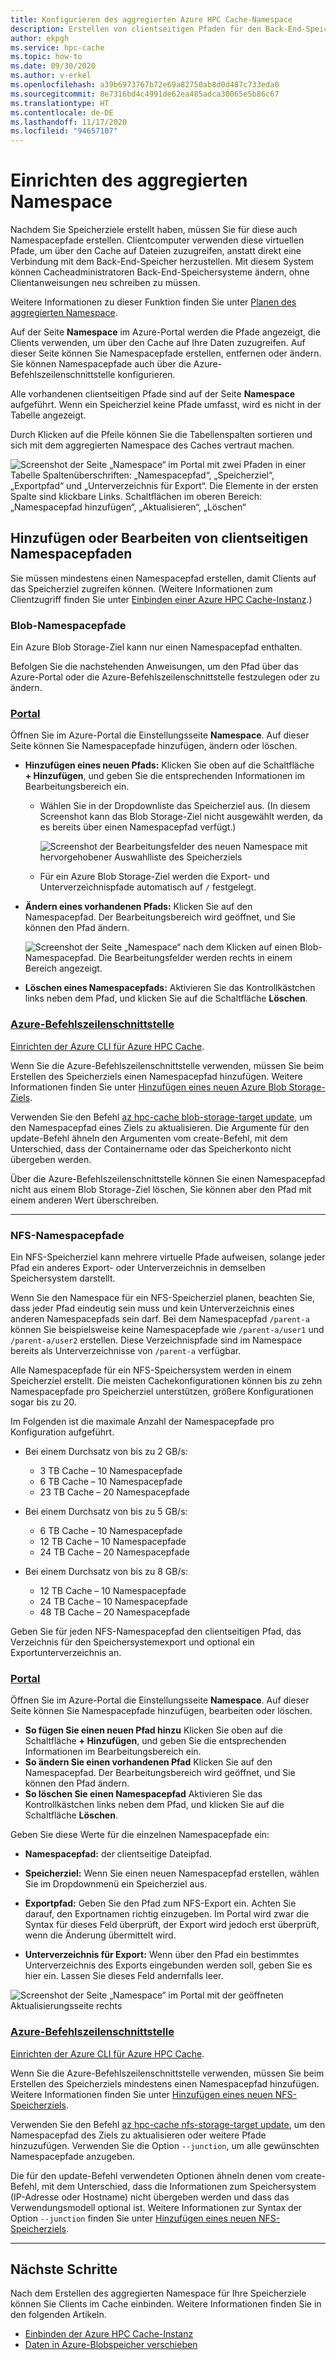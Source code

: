 ```yaml
---
title: Konfigurieren des aggregierten Azure HPC Cache-Namespace
description: Erstellen von clientseitigen Pfaden für den Back-End-Speicher mit Azure HPC Cache
author: ekpgh
ms.service: hpc-cache
ms.topic: how-to
ms.date: 09/30/2020
ms.author: v-erkel
ms.openlocfilehash: a39b6973767b72e69a82750ab8d0d487c733eda0
ms.sourcegitcommit: 8e7316bd4c4991de62ea485adca30065e5b86c67
ms.translationtype: HT
ms.contentlocale: de-DE
ms.lasthandoff: 11/17/2020
ms.locfileid: "94657107"
---
```

# <a name="set-up-the-aggregated-namespace"></a>Einrichten des aggregierten Namespace

Nachdem Sie Speicherziele erstellt haben, müssen Sie für diese auch Namespacepfade erstellen. Clientcomputer verwenden diese virtuellen Pfade, um über den Cache auf Dateien zuzugreifen, anstatt direkt eine Verbindung mit dem Back-End-Speicher herzustellen. Mit diesem System können Cacheadministratoren Back-End-Speichersysteme ändern, ohne Clientanweisungen neu schreiben zu müssen.

Weitere Informationen zu dieser Funktion finden Sie unter [Planen des aggregierten Namespace](hpc-cache-namespace.md).

Auf der Seite **Namespace** im Azure-Portal werden die Pfade angezeigt, die Clients verwenden, um über den Cache auf Ihre Daten zuzugreifen. Auf dieser Seite können Sie Namespacepfade erstellen, entfernen oder ändern. Sie können Namespacepfade auch über die Azure-Befehlszeilenschnittstelle konfigurieren.

Alle vorhandenen clientseitigen Pfade sind auf der Seite **Namespace** aufgeführt. Wenn ein Speicherziel keine Pfade umfasst, wird es nicht in der Tabelle angezeigt.

Durch Klicken auf die Pfeile können Sie die Tabellenspalten sortieren und sich mit dem aggregierten Namespace des Caches vertraut machen.

![Screenshot der Seite „Namespace“ im Portal mit zwei Pfaden in einer Tabelle Spaltenüberschriften: „Namespacepfad“, „Speicherziel“, „Exportpfad“ und „Unterverzeichnis für Export“. Die Elemente in der ersten Spalte sind klickbare Links. Schaltflächen im oberen Bereich: „Namespacepfad hinzufügen“, „Aktualisieren“, „Löschen“](media/namespace-page.png)

## <a name="add-or-edit-client-facing-namespace-paths"></a>Hinzufügen oder Bearbeiten von clientseitigen Namespacepfaden

Sie müssen mindestens einen Namespacepfad erstellen, damit Clients auf das Speicherziel zugreifen können. (Weitere Informationen zum Clientzugriff finden Sie unter [Einbinden einer Azure HPC Cache-Instanz](hpc-cache-mount.md).)

### <a name="blob-namespace-paths"></a>Blob-Namespacepfade

Ein Azure Blob Storage-Ziel kann nur einen Namespacepfad enthalten.

Befolgen Sie die nachstehenden Anweisungen, um den Pfad über das Azure-Portal oder die Azure-Befehlszeilenschnittstelle festzulegen oder zu ändern.

### <a name="portal"></a>[Portal](#tab/azure-portal)

Öffnen Sie im Azure-Portal die Einstellungsseite **Namespace**. Auf dieser Seite können Sie Namespacepfade hinzufügen, ändern oder löschen.

* **Hinzufügen eines neuen Pfads:** Klicken Sie oben auf die Schaltfläche **+ Hinzufügen**, und geben Sie die entsprechenden Informationen im Bearbeitungsbereich ein.

  * Wählen Sie in der Dropdownliste das Speicherziel aus. (In diesem Screenshot kann das Blob Storage-Ziel nicht ausgewählt werden, da es bereits über einen Namespacepfad verfügt.)

    ![Screenshot der Bearbeitungsfelder des neuen Namespace mit hervorgehobener Auswahlliste des Speicherziels](media/namespace-select-storage-target.png)

  * Für ein Azure Blob Storage-Ziel werden die Export- und Unterverzeichnispfade automatisch auf ``/`` festgelegt.

* **Ändern eines vorhandenen Pfads:** Klicken Sie auf den Namespacepfad. Der Bearbeitungsbereich wird geöffnet, und Sie können den Pfad ändern.

  ![Screenshot der Seite „Namespace“ nach dem Klicken auf einen Blob-Namespacepfad. Die Bearbeitungsfelder werden rechts in einem Bereich angezeigt.](media/edit-namespace-blob.png)

* **Löschen eines Namespacepfads:** Aktivieren Sie das Kontrollkästchen links neben dem Pfad, und klicken Sie auf die Schaltfläche **Löschen**.

### <a name="azure-cli"></a>[Azure-Befehlszeilenschnittstelle](#tab/azure-cli)

[Einrichten der Azure CLI für Azure HPC Cache](./az-cli-prerequisites.md).

Wenn Sie die Azure-Befehlszeilenschnittstelle verwenden, müssen Sie beim Erstellen des Speicherziels einen Namespacepfad hinzufügen. Weitere Informationen finden Sie unter [Hinzufügen eines neuen Azure Blob Storage-Ziels](hpc-cache-add-storage.md?tabs=azure-cli#add-a-new-azure-blob-storage-target).

Verwenden Sie den Befehl [az hpc-cache blob-storage-target update](/cli/azure/ext/hpc-cache/hpc-cache/blob-storage-target#ext-hpc-cache-az-hpc-cache-blob-storage-target-update), um den Namespacepfad eines Ziels zu aktualisieren. Die Argumente für den update-Befehl ähneln den Argumenten vom create-Befehl, mit dem Unterschied, dass der Containername oder das Speicherkonto nicht übergeben werden.

Über die Azure-Befehlszeilenschnittstelle können Sie einen Namespacepfad nicht aus einem Blob Storage-Ziel löschen, Sie können aber den Pfad mit einem anderen Wert überschreiben.

---

### <a name="nfs-namespace-paths"></a>NFS-Namespacepfade

Ein NFS-Speicherziel kann mehrere virtuelle Pfade aufweisen, solange jeder Pfad ein anderes Export- oder Unterverzeichnis in demselben Speichersystem darstellt.

Wenn Sie den Namespace für ein NFS-Speicherziel planen, beachten Sie, dass jeder Pfad eindeutig sein muss und kein Unterverzeichnis eines anderen Namespacepfads sein darf. Bei dem Namespacepfad ``/parent-a`` können Sie beispielsweise keine Namespacepfade wie ``/parent-a/user1`` und ``/parent-a/user2`` erstellen. Diese Verzeichnispfade sind im Namespace bereits als Unterverzeichnisse von ``/parent-a`` verfügbar.

Alle Namespacepfade für ein NFS-Speichersystem werden in einem Speicherziel erstellt. Die meisten Cachekonfigurationen können bis zu zehn Namespacepfade pro Speicherziel unterstützen, größere Konfigurationen sogar bis zu 20.

Im Folgenden ist die maximale Anzahl der Namespacepfade pro Konfiguration aufgeführt.

* Bei einem Durchsatz von bis zu 2 GB/s:

  * 3 TB Cache – 10 Namespacepfade
  * 6 TB Cache – 10 Namespacepfade
  * 23 TB Cache – 20 Namespacepfade

* Bei einem Durchsatz von bis zu 5 GB/s:

  * 6 TB Cache – 10 Namespacepfade
  * 12 TB Cache – 10 Namespacepfade
  * 24 TB Cache – 20 Namespacepfade

* Bei einem Durchsatz von bis zu 8 GB/s:

  * 12 TB Cache – 10 Namespacepfade
  * 24 TB Cache – 10 Namespacepfade
  * 48 TB Cache – 20 Namespacepfade

Geben Sie für jeden NFS-Namespacepfad den clientseitigen Pfad, das Verzeichnis für den Speichersystemexport und optional ein Exportunterverzeichnis an.

### <a name="portal"></a>[Portal](#tab/azure-portal)

Öffnen Sie im Azure-Portal die Einstellungsseite **Namespace**. Auf dieser Seite können Sie Namespacepfade hinzufügen, bearbeiten oder löschen.

* **So fügen Sie einen neuen Pfad hinzu** Klicken Sie oben auf die Schaltfläche **+ Hinzufügen**, und geben Sie die entsprechenden Informationen im Bearbeitungsbereich ein.
* **So ändern Sie einen vorhandenen Pfad** Klicken Sie auf den Namespacepfad. Der Bearbeitungsbereich wird geöffnet, und Sie können den Pfad ändern.
* **So löschen Sie einen Namespacepfad** Aktivieren Sie das Kontrollkästchen links neben dem Pfad, und klicken Sie auf die Schaltfläche **Löschen**.

Geben Sie diese Werte für die einzelnen Namespacepfade ein:

* **Namespacepfad:** der clientseitige Dateipfad.

* **Speicherziel:** Wenn Sie einen neuen Namespacepfad erstellen, wählen Sie im Dropdownmenü ein Speicherziel aus.

* **Exportpfad:** Geben Sie den Pfad zum NFS-Export ein. Achten Sie darauf, den Exportnamen richtig einzugeben. Im Portal wird zwar die Syntax für dieses Feld überprüft, der Export wird jedoch erst überprüft, wenn die Änderung übermittelt wird.

* **Unterverzeichnis für Export:** Wenn über den Pfad ein bestimmtes Unterverzeichnis des Exports eingebunden werden soll, geben Sie es hier ein. Lassen Sie dieses Feld andernfalls leer.

![Screenshot der Seite „Namespace“ im Portal mit der geöffneten Aktualisierungsseite rechts](media/update-namespace-nfs.png)

### <a name="azure-cli"></a>[Azure-Befehlszeilenschnittstelle](#tab/azure-cli)

[Einrichten der Azure CLI für Azure HPC Cache](./az-cli-prerequisites.md).

Wenn Sie die Azure-Befehlszeilenschnittstelle verwenden, müssen Sie beim Erstellen des Speicherziels mindestens einen Namespacepfad hinzufügen. Weitere Informationen finden Sie unter [Hinzufügen eines neuen NFS-Speicherziels](hpc-cache-add-storage.md?tabs=azure-cli#add-a-new-nfs-storage-target).

Verwenden Sie den Befehl [az hpc-cache nfs-storage-target update](/cli/azure/ext/hpc-cache/hpc-cache/nfs-storage-target#ext-hpc-cache-az-hpc-cache-nfs-storage-target-update), um den Namespacepfad des Ziels zu aktualisieren oder weitere Pfade hinzuzufügen. Verwenden Sie die Option ``--junction``, um alle gewünschten Namespacepfade anzugeben.

Die für den update-Befehl verwendeten Optionen ähneln denen vom create-Befehl, mit dem Unterschied, dass die Informationen zum Speichersystem (IP-Adresse oder Hostname) nicht übergeben werden und dass das Verwendungsmodell optional ist. Weitere Informationen zur Syntax der Option ``--junction`` finden Sie unter [Hinzufügen eines neuen NFS-Speicherziels](hpc-cache-add-storage.md?tabs=azure-cli#add-a-new-nfs-storage-target).

---

## <a name="next-steps"></a>Nächste Schritte

Nach dem Erstellen des aggregierten Namespace für Ihre Speicherziele können Sie Clients im Cache einbinden. Weitere Informationen finden Sie in den folgenden Artikeln.

* [Einbinden der Azure HPC Cache-Instanz](hpc-cache-mount.md)
* [Daten in Azure-Blobspeicher verschieben](hpc-cache-ingest.md)
